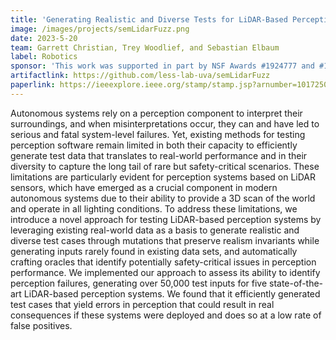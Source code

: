 ```yaml
---
title: 'Generating Realistic and Diverse Tests for LiDAR-Based Perception Systems'
image: /images/projects/semLidarFuzz.png
date: 2023-5-20
team: Garrett Christian, Trey Woodlief, and Sebastian Elbaum
label: Robotics
sponsor: 'This work was supported in part by NSF Awards #1924777 and #1909414, and AFOSR Award #FA9550-21-1-0164.'
artifactlink: https://github.com/less-lab-uva/semLidarFuzz
paperlink: https://ieeexplore.ieee.org/stamp/stamp.jsp?arnumber=10172508
---
```


Autonomous systems rely on a perception component to interpret their  surroundings, and when   misinterpretations occur, they can and have led to serious and fatal system-level failures. Yet, existing methods for testing  perception software remain limited in both their capacity to efficiently generate test data that translates to real-world performance and in their diversity to capture the long tail of rare but safety-critical scenarios. These limitations are particularly evident for  perception systems based on LiDAR sensors, which have emerged as a crucial component in modern autonomous systems due to their ability to provide a 3D scan of the world and operate in all lighting conditions. To address these limitations, we introduce a novel approach for testing LiDAR-based perception systems by leveraging existing real-world data as a basis to generate realistic and diverse test cases through mutations that preserve realism invariants while generating inputs rarely found in existing data sets, and automatically crafting   oracles that identify potentially safety-critical issues in perception performance. We implemented our approach to assess its ability to identify perception failures, generating over 50,000 test inputs for five state-of-the-art LiDAR-based perception systems. We found that it efficiently generated test cases that  yield errors in perception that could result in real consequences if these systems were deployed and does so at a low rate of false positives.